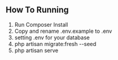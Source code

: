 ## How To Running

1. Run Composer Install
2. Copy and rename .env.example to .env
3. setting .env for your database
4. php artisan migrate:fresh --seed
5. php artisan serve
